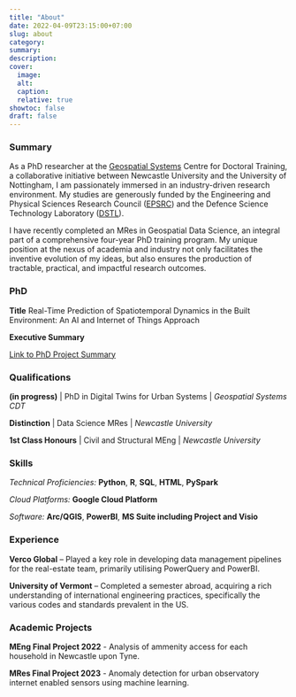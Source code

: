 ```yaml
---
title: "About"
date: 2022-04-09T23:15:00+07:00
slug: about
category:
summary:
description:
cover:
  image:
  alt:
  caption:
  relative: true
showtoc: false
draft: false
---
```

### Summary
As a PhD researcher at the [Geospatial Systems](URL "https://geospatialcdt.ac.uk/") Centre for Doctoral Training, a collaborative initiative between Newcastle University and the University of Nottingham, I am passionately immersed in an industry-driven research environment. My studies are generously funded by the Engineering and Physical Sciences Research Council ([EPSRC](URL "https://www.ukri.org/councils/epsrc/")) and the Defence Science Technology Laboratory ([DSTL](URL "https://www.gov.uk/government/organisations/defence-science-and-technology-laboratory")).

I have recently completed an MRes in Geospatial Data Science, an integral part of a comprehensive four-year PhD training program. My unique position at the nexus of academia and industry not only facilitates the inventive evolution of my ideas, but also ensures the production of tractable, practical, and impactful research outcomes.

### PhD

**Title**
Real-Time Prediction of Spatiotemporal Dynamics in the Built Environment: An AI and Internet of Things Approach

**Executive Summary**

[Link to PhD Project Summary](/other/summary)

### Qualifications
**(in progress)** | PhD in Digital Twins for Urban Systems | *Geospatial Systems CDT*

**Distinction** | Data Science MRes | *Newcastle University*

**1st Class Honours** | Civil and Structural MEng | *Newcastle University*

### Skills

*Technical Proficiencies:* **Python**, **R**, **SQL**, **HTML**, **PySpark**

*Cloud Platforms:* **Google Cloud Platform**

*Software:* **Arc/QGIS**, **PowerBI**, **MS Suite including Project and Visio**

### Experience
**Verco Global** – Played a key role in developing data management pipelines for the real-estate team, primarily utilising PowerQuery and PowerBI.

**University of Vermont** – Completed a semester abroad, acquiring a rich understanding of international engineering practices, specifically the various codes and standards prevalent in the US.

### Academic Projects

**MEng Final Project 2022** - Analysis of ammenity access for each household in Newcastle upon Tyne.

**MRes Final Project 2023** - Anomaly detection for urban observatory internet enabled sensors using machine learning.

